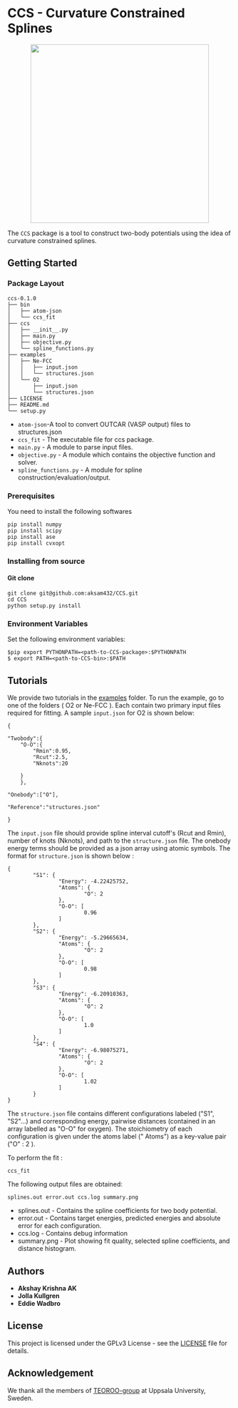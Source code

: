 # CCS - Curvature Constrained Splines  
<div style="text-align:center"><img src="https://raw.githubusercontent.com/aksam432/CCS/master/logo.png" width=400/></div>

The `CCS` package is a tool to construct two-body potentials using the idea of curvature constrained splines.
## Getting Started
### Package Layout
```
ccs-0.1.0
├── bin
│   ├── atom-json               
│   └── ccs_fit                 
├── ccs
│   ├── __init__.py                     
│   ├── main.py                 
│   ├── objective.py            
│   └── spline_functions.py     
├── examples
│   ├── Ne-FCC
│   │   ├── input.json          
│   │   └── structures.json     
│   └── O2
│       ├── input.json
│       └── structures.json
├── LICENSE
├── README.md
└── setup.py
```
* `atom-json`-A tool to convert OUTCAR (VASP output) files to structures.json
* `ccs_fit`             - The executable file for ccs package.
* `main.py`             - A module to parse input files.
* `objective.py`        - A module which contains the objective function and solver.
* `spline_functions.py` - A module for spline construction/evaluation/output. 
### Prerequisites

You need to install the following softwares

```
pip install numpy
pip install scipy
pip install ase
pip install cvxopt
```

### Installing from source

#### Git clone

```
git clone git@github.com:aksam432/CCS.git
cd CCS
python setup.py install
```
### Environment Variables
Set the following environment variables:
```
$pip export PYTHONPATH=<path-to-CCS-package>:$PYTHONPATH
$ export PATH=<path-to-CCS-bin>:$PATH
```


## Tutorials

We provide two tutorials in the [examples](examples/) folder. To run the example,  go to one of the folders ( O2 or Ne-FCC ). Each contain two primary input files required for fitting. A sample `input.json` for O2 is shown below:
```
{

"Twobody":{
	"O-O":{
		"Rmin":0.95,   
		"Rcut":2.5,
		"Nknots":20

	}
	},

"Onebody":["O"],

"Reference":"structures.json"
			
}
```
The `input.json` file should provide spline interval cutoff's (Rcut and Rmin), number of knots (Nknots), and path to the `structure.json` file. The onebody energy terms should be provided as a json array using atomic symbols. 
The format for `structure.json` is shown below :
```
{
        "S1": {
                "Energy": -4.22425752,
                "Atoms": {
                        "O": 2
                },
                "O-O": [
                        0.96
                ]
        },
        "S2": {
                "Energy": -5.29665634,
                "Atoms": {
                        "O": 2
                },
                "O-O": [
                        0.98
                ]
        },
        "S3": {
                "Energy": -6.20910363,
                "Atoms": {
                        "O": 2
                },
                "O-O": [
                        1.0
                ]
        },
        "S4": {
                "Energy": -6.98075271,
                "Atoms": {
                        "O": 2
                },
                "O-O": [
                        1.02
                ]
        }
}
```
The `structure.json` file contains different configurations labeled ("S1", "S2"...) and corresponding energy, pairwise distances (contained in an array labelled as "O-O" for oxygen). The stoichiometry of each configuration is given under the atoms label (" Atoms") as a key-value pair ("O" : 2 ). 


To perform the fit : 
```
ccs_fit
```
The following output files are obtained:
```
splines.out error.out ccs.log summary.png 
```
* splines.out  - Contains the spline coefficients  for two body potential.
* error.out    - Contains target energies, predicted energies and absolute error for each configuration.
* ccs.log       - Contains debug information
* summary.png   -  Plot showing fit quality, selected spline coefficients, and distance histogram.
## Authors

* **Akshay Krishna AK** 
* **Jolla Kullgren** 
* **Eddie Wadbro** 


## License

This project is licensed under the GPLv3 License - see the [LICENSE](LICENSE) file for details.

## Acknowledgement
We thank all the members of  [TEOROO-group](http://www.teoroo.kemi.uu.se/) at Uppsala University, Sweden.



